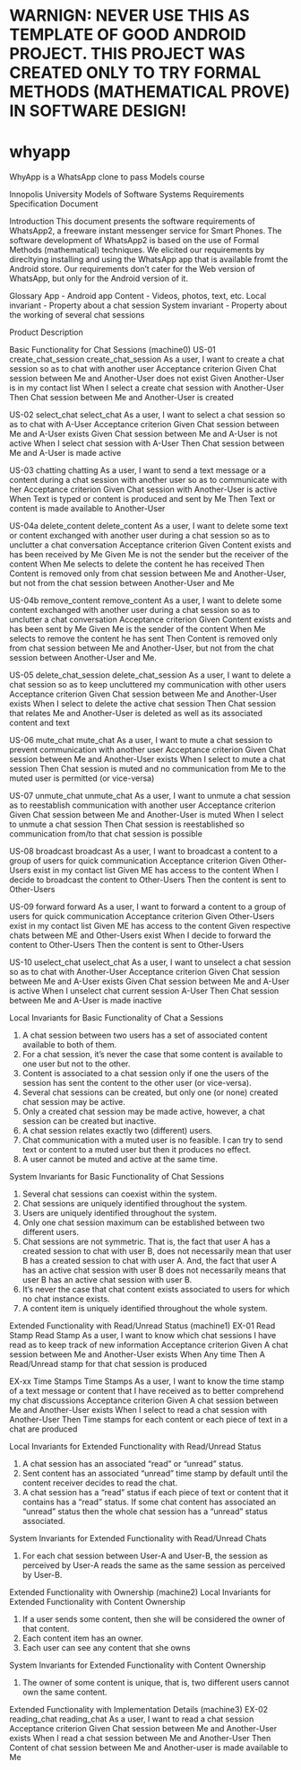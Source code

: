 # WARNIGN: NEVER USE THIS AS TEMPLATE OF GOOD ANDROID PROJECT. THIS PROJECT WAS CREATED ONLY TO TRY FORMAL METHODS (MATHEMATICAL PROVE) IN SOFTWARE DESIGN!

# whyapp
WhyApp is a WhatsApp clone to pass Models course

Innopolis University
Models of Software Systems
Requirements Specification Document

Introduction
This document presents the software requirements of WhatsApp2, a freeware instant messenger service for Smart
Phones. The software development of WhatsApp2 is based on the use of Formal Methods (mathematical)
techniques. We elicited our requirements by direcltying installing and using the WhatsApp app that is available
fromt the Android store. Our requirements don’t cater for the Web version of WhatsApp, but only for the Android
version of it.

Glossary
App - Android app
Content - Videos, photos, text, etc.
Local invariant - Property about a chat session
System invariant - Property about the working of several chat sessions

Product Description

Basic Functionality for Chat Sessions (machine0)
US-01 create_chat_session
create_chat_session As a user, I want to create a chat session so as to chat with another user
Acceptance criterion Given Chat session between Me and Another-User does not exist
Given Another-User is in my contact list
When I select a create chat session with Another-User
Then Chat session between Me and Another-User is created

US-02 select_chat
select_chat As a user, I want to select a chat session so as to chat with A-User
Acceptance criterion Given Chat session between Me and A-User exists
Given Chat session between Me and A-User is not active
When I select chat session with A-User
Then Chat session between Me and A-User is made active

US-03 chatting
chatting As a user, I want to send a text message or a content during a chat session
with another user so as to communicate with her
Acceptance criterion Given Chat session with Another-User is active
When Text is typed or content is produced and sent by Me
Then Text or content is made available to Another-User

US-04a delete_content
delete_content As a user, I want to delete some text or content exchanged with another
user during a chat session so as to unclutter a chat conversation
Acceptance criterion Given Content exists and has been received by Me
Given Me is not the sender but the receiver of the content
When Me selects to delete the content he has received
Then Content is removed only from chat session between Me and
Another-User, but not from the chat session between Another-User
and Me

US-04b remove_content
remove_content As a user, I want to delete some content exchanged with another user
during a chat session so as to unclutter a chat conversation
Acceptance criterion Given Content exists and has been sent by Me
Given Me is the sender of the content
When Me selects to remove the content he has sent
Then Content is removed only from chat session between Me and
Another-User, but not from the chat session between Another-User
and Me.

US-05 delete_chat_session
delete_chat_session As a user, I want to delete a chat session so as to keep uncluttered my
communication with other users
Acceptance criterion Given Chat session between Me and Another-User exists
When I select to delete the active chat session
Then Chat session that relates Me and Another-User is deleted as well
as its associated content and text

US-06 mute_chat
mute_chat As a user, I want to mute a chat session to prevent communication with
another user
Acceptance criterion Given Chat session between Me and Another-User exists 
When I select to mute a chat session
Then Chat session is muted and no communication from Me to the
muted user is permitted (or vice-versa)

US-07 unmute_chat
unmute_chat As a user, I want to unmute a chat session as to reestablish communication
with another user
Acceptance criterion Given Chat session between Me and Another-User is muted
When I select to unmute a chat session
Then Chat session is reestablished so communication from/to that
chat session is possible

US-08 broadcast
broadcast As a user, I want to broadcast a content to a group of users for quick
communication
Acceptance criterion Given Other-Users exist in my contact list
Given ME has access to the content
When I decide to broadcast the content to Other-Users
Then the content is sent to Other-Users

US-09 forward
forward As a user, I want to forward a content to a group of users for quick
communication
Acceptance criterion Given Other-Users exist in my contact list
Given ME has access to the content
Given respective chats between ME and Other-Users exist
When I decide to forward the content to Other-Users
Then the content is sent to Other-Users

US-10 uselect_chat
uselect_chat As a user, I want to unselect a chat session so as to chat with Another-User
Acceptance criterion Given Chat session between Me and A-User exists
Given Chat session between Me and A-User is active
When I unselect chat current session A-User
Then Chat session between Me and A-User is made inactive

Local Invariants for Basic Functionality of Chat a Sessions
1. A chat session between two users has a set of associated content available to both of them.
2. For a chat session, it’s never the case that some content is available to one user but not to the other.
3. Content is associated to a chat session only if one the users of the session has sent the content
to the other user (or vice-versa).
4. Several chat sessions can be created, but only one (or none) created chat session may be active.
5. Only a created chat session may be made active, however, a chat session can be created but
inactive.
6. A chat session relates exactly two (different) users.
7. Chat communication with a muted user is no feasible. I can try to send text or content to a muted
user but then it produces no effect.
8. A user cannot be muted and active at the same time.
 
System Invariants for Basic Functionality of Chat Sessions
1. Several chat sessions can coexist within the system.
2. Chat sessions are uniquely identified throughout the system.
3. Users are uniquely identified throughout the system.
4. Only one chat session maximum can be established between two different users.
5. Chat sessions are not symmetric. That is, the fact that user A has a created session to chat with
user B, does not necessarily mean that user B has a created session to chat with user A. And,
the fact that user A has an active chat session with user B does not necessarily means that user
B has an active chat session with user B.
6. It’s never the case that chat content exists associated to users for which no chat instance exists.
7. A content item is uniquely identified throughout the whole system.

Extended Functionality with Read/Unread Status (machine1)
EX-01 Read Stamp
Read Stamp As a user, I want to know which chat sessions I have read as to keep track
of new information
Acceptance criterion Given A chat session between Me and Another-User exists
When Any time
Then A Read/Unread stamp for that chat session is produced

EX-xx Time Stamps
Time Stamps As a user, I want to know the time stamp of a text message or content that I
have received as to better comprehend my chat discussions
Acceptance criterion Given A chat session between Me and Another-User exists
When I select to read a chat session with Another-User
Then Time stamps for each content or each piece of text in a chat are
produced

Local Invariants for Extended Functionality with Read/Unread Status
1. A chat session has an associated “read” or “unread” status.
2. Sent content has an associated “unread” time stamp by default until the content receiver decides
to read the chat.
3. A chat session has a “read” status if each piece of text or content that it contains has a “read”
status. If some chat content has associated an “unread” status then the whole chat session has a “unread” status associated.

System Invariants for Extended Functionality with Read/Unread Chats
1. For each chat session between User-A and User-B, the session as perceived by User-A reads
the same as the same session as perceived by User-B.

Extended Functionality with Ownership (machine2)
Local Invariants for Extended Functionality with Content Ownership
1. If a user sends some content, then she will be considered the owner of that content.
2. Each content item has an owner.
3. Each user can see any content that she owns

System Invariants for Extended Functionality with Content Ownership
1. The owner of some content is unique, that is, two different users cannot own the same content.

Extended Functionality with Implementation Details (machine3)
EX-02 reading_chat
reading_chat As a user, I want to read a chat session
Acceptance criterion Given Chat session between Me and Another-User exists
When I read a chat session between Me and Another-User
Then Content of chat session between Me and Another-user is made
available to Me
